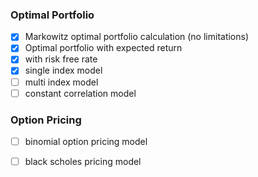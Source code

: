 ### Optimal Portfolio
- [X] Markowitz optimal portfolio calculation (no limitations)    
- [X] Optimal portfolio with expected return   
- [X] with risk free rate   
- [X] single index model   
- [ ] multi index model   
- [ ] constant correlation model    

### Option Pricing 
- [ ] binomial option pricing model
- [ ] black scholes pricing model


